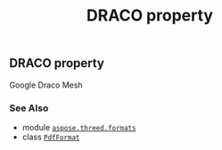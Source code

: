 ﻿---
title: DRACO property
second_title: Aspose.3D for Python via .NET API References
description: 
type: docs
weight: 140
url: /aspose.threed.formats/pdfformat/draco/
is_root: false
---

## DRACO property


Google Draco Mesh

### See Also
* module [`aspose.threed.formats`](../../)
* class [`PdfFormat`](/3d/python-net/aspose.threed.formats/pdfformat)
